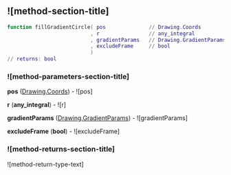 ## ![method-section-title]


```lua
function fillGradientCircle( pos              // Drawing.Coords
                           , r                // any_integral
                           , gradientParams   // Drawing.GradientParams
                           , excludeFrame     // bool
                           )
// returns: bool
```


### ![method-parameters-section-title]

**pos** ([Drawing.Coords](../../Drawing/Coords.md)) - ![pos]

**r** (**any_integral**) - ![r]

**gradientParams** ([Drawing.GradientParams](../../Drawing/GradientParams.md)) - ![gradientParams]

**excludeFrame** (**bool**) - ![excludeFrame]

### ![method-returns-section-title]

![method-return-type-text]

